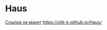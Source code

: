 # Haus
[Ссылка на макет](https://www.figma.com/file/cS3zuwFzFcTpgVnKPwLgHh/Haus?node-id=1%3A2)
https://olik-k.github.io/Haus/
